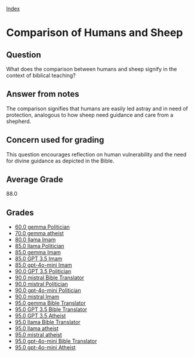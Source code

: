 
[Index](../../index.md)
# Comparison of Humans and Sheep
## Question
What does the comparison between humans and sheep signify in the context of biblical teaching?

## Answer from notes
The comparison signifies that humans are easily led astray and in need of protection, analogous to how sheep need guidance and care from a shepherd.

## Concern used for grading
This question encourages reflection on human vulnerability and the need for divine guidance as depicted in the Bible.

## Average Grade
88.0

## Grades
 * [60.0 gemma Politician](../answers/gemma_Politician/Comparison_of_Humans_and_Sheep.md)
 * [70.0 gemma atheist](../answers/gemma_atheist/Comparison_of_Humans_and_Sheep.md)
 * [80.0 llama Imam](../answers/llama_Imam/Comparison_of_Humans_and_Sheep.md)
 * [85.0 llama Politician](../answers/llama_Politician/Comparison_of_Humans_and_Sheep.md)
 * [85.0 gemma Imam](../answers/gemma_Imam/Comparison_of_Humans_and_Sheep.md)
 * [85.0 GPT 3.5 Imam](../answers/GPT_3.5_Imam/Comparison_of_Humans_and_Sheep.md)
 * [85.0 gpt-4o-mini Imam](../answers/gpt-4o-mini_Imam/Comparison_of_Humans_and_Sheep.md)
 * [90.0 GPT 3.5 Politician](../answers/GPT_3.5_Politician/Comparison_of_Humans_and_Sheep.md)
 * [90.0 mistral Bible Translator](../answers/mistral_Bible_Translator/Comparison_of_Humans_and_Sheep.md)
 * [90.0 mistral Politician](../answers/mistral_Politician/Comparison_of_Humans_and_Sheep.md)
 * [90.0 gpt-4o-mini Politician](../answers/gpt-4o-mini_Politician/Comparison_of_Humans_and_Sheep.md)
 * [90.0 mistral Imam](../answers/mistral_Imam/Comparison_of_Humans_and_Sheep.md)
 * [95.0 gemma Bible Translator](../answers/gemma_Bible_Translator/Comparison_of_Humans_and_Sheep.md)
 * [95.0 GPT 3.5 Bible Translator](../answers/GPT_3.5_Bible_Translator/Comparison_of_Humans_and_Sheep.md)
 * [95.0 GPT 3.5 Atheist](../answers/GPT_3.5_Atheist/Comparison_of_Humans_and_Sheep.md)
 * [95.0 llama Bible Translator](../answers/llama_Bible_Translator/Comparison_of_Humans_and_Sheep.md)
 * [95.0 llama atheist](../answers/llama_atheist/Comparison_of_Humans_and_Sheep.md)
 * [95.0 mistral atheist](../answers/mistral_atheist/Comparison_of_Humans_and_Sheep.md)
 * [95.0 gpt-4o-mini Bible Translator](../answers/gpt-4o-mini_Bible_Translator/Comparison_of_Humans_and_Sheep.md)
 * [95.0 gpt-4o-mini Atheist](../answers/gpt-4o-mini_Atheist/Comparison_of_Humans_and_Sheep.md)
